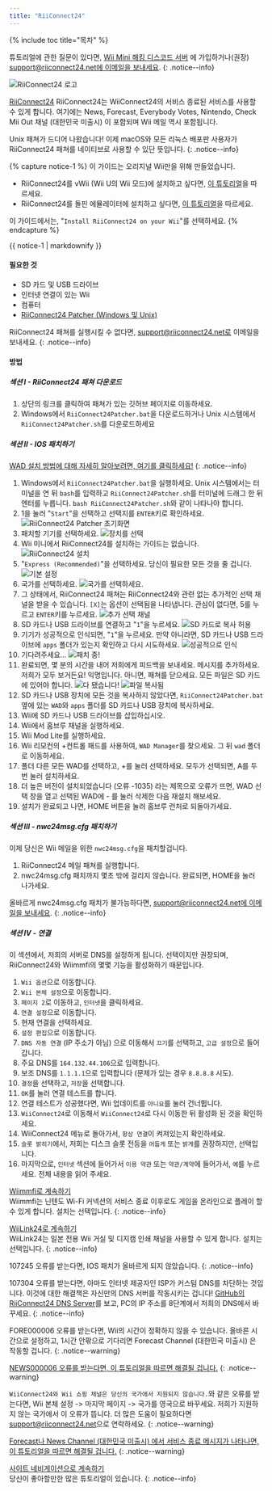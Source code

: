 ```yaml
---
title: "RiiConnect24"
---
```


{% include toc title="목차" %}

튜토리얼에 관한 질문이 있다면, [Wii Mini 해킹 디스코드 서버](https://discord.gg/rc24) 에 가입하거나(권장) [support@riiconnect24.net에 이메일을 보내세요](mailto:support@riiconnect24.net).
{: .notice--info}

![RiiConnect24 로고](/images/WiiRC24Logo.jpg)

[RiiConnect24](https://rc24.xyz/) RiiConnect24는 WiiConnect24의 서비스 종료된 서비스를 사용할 수 있게 합니다. 여기에는 News, Forecast, Everybody Votes, Nintendo, Check Mii Out 채널 (대한민국 미출시) 이 포함되며 Wii 메일 역시 포함됩니다.

Unix 패쳐가 드디어 나왔습니다! 이제 macOS와 모든 리눅스 배포판 사용자가 RiiConnect24 패쳐를 네이티브로 사용할 수 있단 뜻입니다.
{: .notice--info}

{% capture notice-1 %}
이 가이드는 오리지널 Wii만을 위해 만들었습니다.

- RiiConnect24를 vWii (Wii U의 Wii 모드)에 설치하고 싶다면, [이 튜토리얼](riiconnect24-vwii)을 따르세요.
- RiiConnect24를 돌핀 에뮬레이터에 설치하고 싶다면, [이 튜토리얼](riiconnect24-dolphin)을 따르세요.

이 가이드에서는, "`Install RiiConnect24 on your Wii`"를 선택하세요.
{% endcapture %}

<div class="notice--warning">{{ notice-1 | markdownify }}</div>

#### 필요한 것

* SD 카드 및 USB 드라이브
* 인터넷 연결이 있는 Wii
* 컴퓨터
* [RiiConnect24 Patcher (Windows 및 Unix)](https://github.com/RiiConnect24/RiiConnect24-Patcher/releases)

RiiConnect24 패쳐를 실행시킬 수 없다면, support@riiconnect24.net로 이메일을 보내세요.
{: .notice--info}

#### 방법

##### 섹션 I - RiiConnect24 패쳐 다운로드

1. 상단의 링크를 클릭하여 패쳐가 있는 깃허브 페이지로 이동하세요.
2. Windows에서 `RiiConnect24Patcher.bat`을 다운로드하거나 Unix 시스템에서 `RiiConnect24Patcher.sh`를 다운로드하세요

##### 섹션 II - IOS 패치하기

[WAD 설치 방법에 대해 자세히 알아보려면, 여기를 클릭하세요!](wiimodlite)
{: .notice--info}

1. Windows에서 `RiiConnect24Patcher.bat`을 실행하세요. Unix 시스템에서는 터미널을 연 뒤 `bash`를 입력하고 `RiiConnect24Patcher.sh`를 터미널에 드래그 한 뒤 엔터를 누릅니다. `bash RiiConnect24Patcher.sh`와 같이 나타나야 합니다.
2. 1을 눌러 "`Start`"을 선택하고 선택지를 `ENTER`키로 확인하세요. ![RiiConnect24 Patcher 초기화면](/images/RC24_Patcher/1.JPG)
3. 패치할 기기를 선택하세요. ![장치를 선택](/images/RC24_Patcher/2.JPG)
4. Wii 미니에서 RiiConnect24를 설치하는 가이드는 없습니다. ![RiiConnect24 설치](/images/RC24_Patcher/3.JPG)
5. "`Express (Recommended)`"을 선택하세요. 당신이 필요한 모든 것을 줄 겁니다. ![기본 설정](/images/RC24_Patcher/4.JPG)
6. 국가를 선택하세요. ![국가를 선택하세요. ](/images/RC24_Patcher/5.JPG)
7. 그 상태에서, RiiConnect24 패쳐는 RiiConnect24와 관련 없는 추가적인 선택 채널을 받을 수 있습니다. `[X]`는 옵션이 선택됨을 나타냅니다. 관심이 없다면, 5를 누르고 `ENTER`키를 누르세요. ![추가 선택 채널](/images/RC24_Patcher/6.JPG)
7. SD 카드나 USB 드라이브를 연결하고 "`1`"을 누르세요. ![SD 카드로 복사 허용](/images/RC24_Patcher/7.JPG)
8. 기기가 성공적으로 인식되면, "`1`"을 누르세요. 만약 아니라면, SD 카드나 USB 드라이브에 `apps` 폴더가 있는지 확인하고 다시 시도하세요. ![성공적으로 인식](/images/RC24_Patcher/8.JPG)
9. 기다려주세요... ![패치 중!](/images/RC24_Patcher/9.JPG)
10. 완료되면, 몇 분의 시간을 내어 저희에게 피드백을 보내세요. 메시지를 추가하세요. 저희가 모두 보거든요! 익명입니다. 아니면, 패쳐를 닫으세요. 모든 파일은 SD 카드에 있어야 합니다. ![다 됐습니다!](/images/RC24_Patcher/10.JPG) ![파일 복사됨](/images/RC24_Patcher/11.PNG)
11. SD 카드나 USB 장치에 모든 것을 복사하지 않았다면, `RiiConnect24Patcher.bat` 옆에 있는 `WAD`와 `apps` 폴더를 SD 카드나 USB 장치에 복사하세요.
12. Wii에 SD 카드나 USB 드라이브를 삽입하십시오.
13. Wii에서 홈브루 채널을 실행하세요.
14. Wii Mod Lite를 실행하세요.
15. Wii 리모컨의 +컨트롤 패드를 사용하여, `WAD Manager`를 찾으세요. 그 뒤 `wad` 폴더로 이동하세요.
16. 폴더 다른 모든 WAD를 선택하고, +를 눌러 선택하세요. 모두가 선택되면, A를 두번 눌러 설치하세요.
17. 더 높은 버전이 설치되었습니다 (오류 -1035) 라는 제목으로 오류가 뜨면, WAD 선택 창을 열고 선택된 WAD에 - 를 눌러 삭제한 다음 재설치 해보세요.
18. 설치가 완료되고 나면, HOME 버튼을 눌러 홈브루 런처로 되돌아가세요.

##### 섹션 III - nwc24msg.cfg 패치하기

이제 당신은 Wii 메일을 위한 `nwc24msg.cfg`을 패치할겁니다.

1. RiiConnect24 메일 패쳐를 실행합니다.
2. nwc24msg.cfg 패치까지 몇초 밖에 걸리지 않습니다. 완료되면, HOME을 눌러 나가세요.

올바르게 nwc24msg.cfg 패치가 불가능하다면, [support@riiconnect24.net에 이메일을 보내세요](mailto:support@riiconnect24.net).
{: .notice--info}

##### 섹션 IV - 연결

이 섹션에서, 저희의 서버로 DNS를 설정하게 됩니다. 선택이지만 권장되며, RiiConnect24와 Wiimmfi의 몇몇 기능을 활성화하기 때문입니다.

1. `Wii 옵션`으로 이동합니다.
2. `Wii 본체 설정`으로 이동합니다.
3. `페이지 2`로 이동하고, `인터넷`을 클릭하세요.
4. `연결 설정`으로 이동합니다.
5. 현재 연결을 선택하세요.
6. `설정 편집`으로 이동합니다.
7. `DNS 자동 연결` (IP 주소가 아님) 으로 이동해서 `끄기`를 선택하고, `고급 설정`으로 들어갑니다.
8. 주요 DNS를 `164.132.44.106`으로 입력합니다.
9. 보조 DNS를 `1.1.1.1`으로 입력합니다 (문제가 있는 경우 `8.8.8.8` 시도).
10. `결정`을 선택하고, `저장`을 선택합니다.
11. `OK`를 눌러 연결 테스트를 합니다.
12. 연결 테스트가 성공했다면, Wii 업데이트를 `아니요`를 눌러 건너뜁니다.
13. `WiiConnect24`로 이동해서 `WiiConnect24`로 다시 이동한 뒤 활성화 된 것을 확인하세요.
14. WiiConnect24 메뉴로 돌아가서, `항상 연결`이 켜져있는지 확인하세요.
15. `슬롯 밝히기`에서, 저희는 디스크 슬롯 전등을 `어둡게` 또는 `밝게`를 권장하지만, 선택입니다.
16. 마지막으로, `인터넷` 섹션에 들어가서 `이용 약관` 또는 `약관/계약`에 들어가서, `예`를 누르세요. 전체 내용을 읽어 주세요.


[Wiimmfi로 계속하기](wiimmfi)<br> Wiimmfi는 닌텐도 Wi-Fi 커넥션의 서비스 종료 이후로도 게임을 온라인으로 플레이 할 수 있게 합니다. 설치는 선택입니다.
{: .notice--info}

[WiiLink24로 계속하기](wiilink)<br> WiiLink24는 일본 전용 Wii 거실 및 디지캠 인쇄 채널을 사용할 수 있게 합니다. 설치는 선택입니다.
{: .notice--info}

107245 오류를 받는다면, IOS 패치가 올바르게 되지 않았습니다.
{: .notice--info}

107304 오류를 받는다면, 아마도 인터넷 제공자인 ISP가 커스텀 DNS를 차단하는 것입니다. 이것에 대한 해결책은 자신만의 DNS 서버를 작동시키는 겁니다! [GitHub의 RiiConnect24 DNS Server](https://github.com/RiiConnect24/DNS-Server)를 보고, PC의 IP 주소를 8단계에서 저희의 DNS에서 바꾸세요.
{: .notice--info}

FORE000006 오류를 받는다면, Wii의 시간이 정확하지 않을 수 있습니다. 올바른 시간으로 설정하고, 1시간 안팎으로 기다리면 Forecast Channel (대한민국 미출시) 은 작동할 겁니다.
{: .notice--warning}

[NEWS000006 오류를 받는다면, 이 튜토리얼을 따르면 해결될 겁니다.](news000006)
{: .notice--warning}

`WiiConnect24와 Wii 쇼핑 채널은 당신의 국가에서 지원되지 않습니다.`와 같은 오류를 받는다면, Wii 본체 설정 -> 마지막 페이지 -> 국가를 영국으로 바꾸세요. 저희가 지원하지 않는 국가에서 이 오류가 뜹니다. 더 많은 도움이 필요하다면 [support@riiconnect24.net](mailto:support@riiconnect24.net)으로 연락하세요.
{: .notice--warning}

[Forecast나 News Channel (대한민국 미출시) 에서 서비스 종료 메시지가 나타나면, 이 튜토리얼을 따르면 해결될 겁니다.](deleting-vffs)
{: .notice--warning}

[사이트 네비게이션으로 계속하기](site-navigation)<br>당신이 좋아할만한 많은 튜토리얼이 있습니다.
{: .notice--info}
